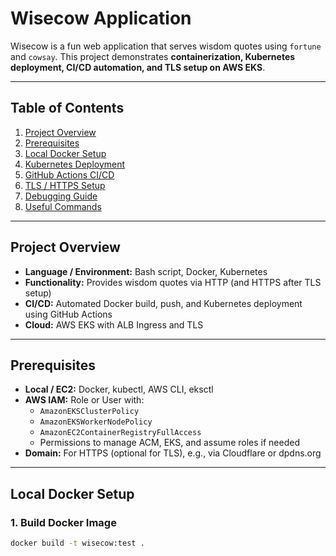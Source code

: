 # Wisecow Application

Wisecow is a fun web application that serves wisdom quotes using `fortune` and `cowsay`. This project demonstrates **containerization, Kubernetes deployment, CI/CD automation, and TLS setup on AWS EKS**.

---

## Table of Contents

1. [Project Overview](#project-overview)
2. [Prerequisites](#prerequisites)
3. [Local Docker Setup](#local-docker-setup)
4. [Kubernetes Deployment](#kubernetes-deployment)
5. [GitHub Actions CI/CD](#github-actions-cicd)
6. [TLS / HTTPS Setup](#tls--https-setup)
7. [Debugging Guide](#debugging-guide)
8. [Useful Commands](#useful-commands)

---

## Project Overview

- **Language / Environment:** Bash script, Docker, Kubernetes  
- **Functionality:** Provides wisdom quotes via HTTP (and HTTPS after TLS setup)  
- **CI/CD:** Automated Docker build, push, and Kubernetes deployment using GitHub Actions  
- **Cloud:** AWS EKS with ALB Ingress and TLS

---

## Prerequisites

- **Local / EC2:** Docker, kubectl, AWS CLI, eksctl  
- **AWS IAM:** Role or User with:
  - `AmazonEKSClusterPolicy`
  - `AmazonEKSWorkerNodePolicy`
  - `AmazonEC2ContainerRegistryFullAccess`
  - Permissions to manage ACM, EKS, and assume roles if needed
- **Domain:** For HTTPS (optional for TLS), e.g., via Cloudflare or dpdns.org  

---

## Local Docker Setup

### 1. Build Docker Image
```bash
docker build -t wisecow:test .
```